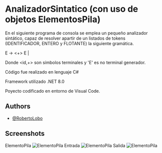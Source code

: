 
# AnalizadorSintatico (con uso de objetos ElementosPila)

En el siguiente programa de consola se emplea un pequeño analizador sintático, capaz de resolver  apartir de un listados de tokens (IDENTIFICADOR, ENTERO y FLOTANTE) la siguiente gramática.

E -> <id> <+> E | <id>

Donde <id,+> son símbolos terminales y 'E' es no terminal generador.

Código fue realizado en lenguaje C#

Framework utilizado .NET 8.0

Poyecto codificado en entorno de Visual Code. 


## Authors

- [@RobertoLobo](https://www.github.com/RobertoLobo)


## Screenshots
ElementoPila
![ElementoPila](https://i.imgur.com/7pz9hX7.jpeg)
Entrada
![ElementoPila](https://i.imgur.com/Y0DxPwi.jpeg)
Salida
![ElementoPila](https://i.imgur.com/xmkuNlZ.jpeg)


